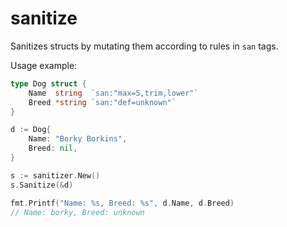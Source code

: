 # sanitize

Sanitizes structs by mutating them according to rules in `san` tags.

Usage example:

```go
type Dog struct {
	Name  string  `san:"max=5,trim,lower"`
	Breed *string `san:"def=unknown"`
}

d := Dog{
    Name: "Borky Borkins",
    Breed: nil,
}

s := sanitizer.New()
s.Sanitize(&d)

fmt.Printf("Name: %s, Breed: %s", d.Name, d.Breed)
// Name: borky, Breed: unknown
```
